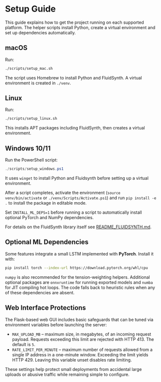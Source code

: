 # Setup Guide

This guide explains how to get the project running on each supported platform. The helper scripts install Python, create a virtual environment and set up dependencies automatically.

## macOS
Run:
```bash
./scripts/setup_mac.sh
```
The script uses Homebrew to install Python and FluidSynth. A virtual environment is created in `./venv`.

## Linux
Run:
```bash
./scripts/setup_linux.sh
```
This installs APT packages including FluidSynth, then creates a virtual environment.

## Windows 10/11
Run the PowerShell script:
```powershell
./scripts/setup_windows.ps1
```
It uses `winget` to install Python and Fluidsynth before setting up a virtual environment.

After a script completes, activate the environment (`source venv/bin/activate` or `./venv/Scripts/Activate.ps1`) and run `pip install -e .` to install the package in editable mode.

Set `INSTALL_ML_DEPS=1` before running a script to automatically install optional
PyTorch and NumPy dependencies.

For details on the FluidSynth library itself see [README_FLUIDSYNTH.md](README_FLUIDSYNTH.md).

## Optional ML Dependencies

Some features integrate a small LSTM implemented with **PyTorch**. Install it with:

```bash
pip install torch --index-url https://download.pytorch.org/whl/cpu
```

`numpy` is also recommended for the tension-weighting helpers. Additional optional packages are
`onnxruntime` for running exported models and `numba` for JIT compiling hot loops.
The code falls back to heuristic rules when any of these dependencies are absent.

## Web Interface Protections

The Flask-based web GUI includes basic safeguards that can be tuned via environment
variables before launching the server:

* `MAX_UPLOAD_MB` – maximum size, in megabytes, of an incoming request payload.
  Requests exceeding this limit are rejected with HTTP 413. The default is `5`.
* `RATE_LIMIT_PER_MINUTE` – maximum number of requests allowed from a single IP
  address in a one-minute window. Exceeding the limit yields HTTP 429. Leaving
  this variable unset disables rate limiting.

These settings help protect small deployments from accidental large uploads or
abusive traffic while remaining simple to configure.
